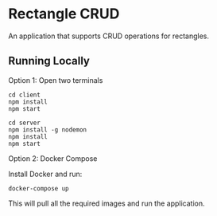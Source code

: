 # Rectangle CRUD

An application that supports CRUD operations for rectangles.

## Running Locally

Option 1: Open two terminals
```
cd client
npm install
npm start
```

```
cd server
npm install -g nodemon
npm install
npm start
```

Option 2: Docker Compose

Install Docker and run:
```
docker-compose up
```

This will pull all the required images and run the application.